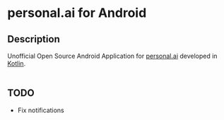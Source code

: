 # personal.ai for Android
## Description
Unofficial Open Source Android Application for [personal.ai](https://personal.ai) developed in [Kotlin](https://developer.android.com/kotlin).
<br><br>
## TODO
- Fix notifications
